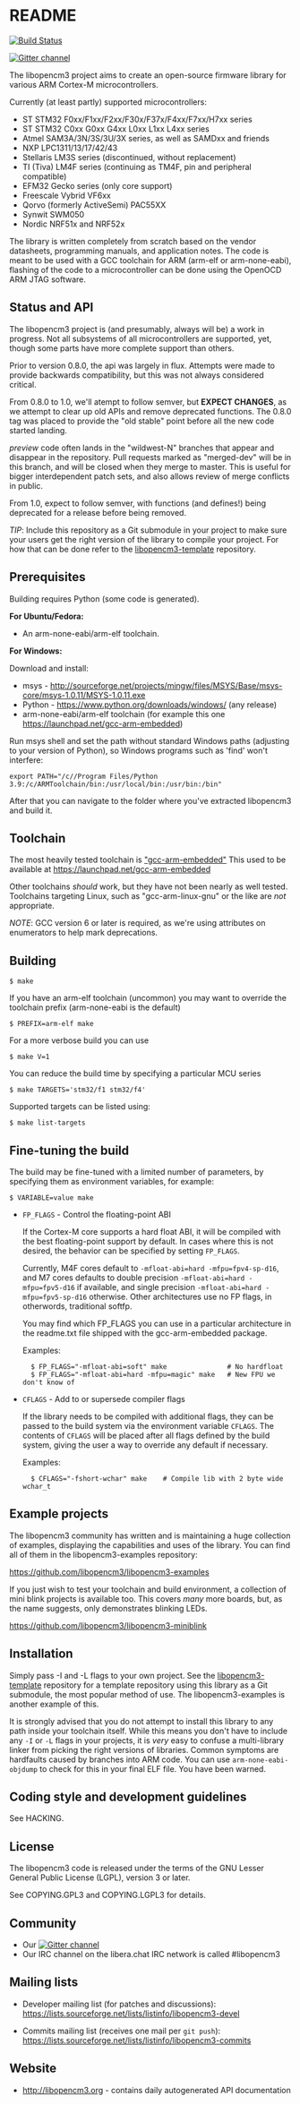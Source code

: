README
======
[![Build Status](https://travis-ci.org/libopencm3/libopencm3.svg?branch=master)](https://travis-ci.org/libopencm3/libopencm3)

[![Gitter channel](https://badges.gitter.im/libopencm3/discuss.svg)](https://gitter.im/libopencm3/discuss)

The libopencm3 project aims to create an open-source firmware library for
various ARM Cortex-M microcontrollers.

Currently (at least partly) supported microcontrollers:

 - ST STM32 F0xx/F1xx/F2xx/F30x/F37x/F4xx/F7xx/H7xx series
 - ST STM32 C0xx G0xx G4xx L0xx L1xx L4xx series
 - Atmel SAM3A/3N/3S/3U/3X series, as well as SAMDxx and friends
 - NXP LPC1311/13/17/42/43
 - Stellaris LM3S series (discontinued, without replacement)
 - TI (Tiva) LM4F series (continuing as TM4F, pin and peripheral compatible)
 - EFM32 Gecko series (only core support)
 - Freescale Vybrid VF6xx
 - Qorvo (formerly ActiveSemi) PAC55XX
 - Synwit SWM050
 - Nordic NRF51x and NRF52x

The library is written completely from scratch based on the vendor datasheets,
programming manuals, and application notes. The code is meant to be used
with a GCC toolchain for ARM (arm-elf or arm-none-eabi), flashing of the
code to a microcontroller can be done using the OpenOCD ARM JTAG software.


Status and API
--------------

The libopencm3 project is (and presumably, always will be) a work in progress.
Not all subsystems of all microcontrollers are supported, yet, though some parts
have more complete support than others.

Prior to version 0.8.0, the api was largely in flux.  Attempts were made to provide
backwards compatibility, but this was not always considered critical.

From 0.8.0 to 1.0, we'll atempt to follow semver, but **EXPECT CHANGES**, as we
attempt to clear up old APIs and remove deprecated functions.  The 0.8.0 tag was
placed to provide the "old stable" point before all the new code started landing.

_preview_ code often lands in the "wildwest-N" branches that appear and disappear
in the repository.  Pull requests marked as "merged-dev" will be in this branch,
and will be closed when they merge to master.  This is useful for bigger
interdependent patch sets, and also allows review of merge conflicts in public.

From 1.0, expect to follow semver, with functions (and defines!) being deprecated for
a release before being removed.

_TIP_: Include this repository as a Git submodule in your project to make sure
     your users get the right version of the library to compile your project.
     For how that can be done refer to the
     [libopencm3-template](https://github.com/libopencm3/libopencm3-template) repository.

Prerequisites
-------------

Building requires Python (some code is generated).

**For Ubuntu/Fedora:**

 - An arm-none-eabi/arm-elf toolchain.

**For Windows:**

 Download and install:

 - msys - http://sourceforge.net/projects/mingw/files/MSYS/Base/msys-core/msys-1.0.11/MSYS-1.0.11.exe
 - Python - https://www.python.org/downloads/windows/ (any release)
 - arm-none-eabi/arm-elf toolchain (for example this one https://launchpad.net/gcc-arm-embedded)

Run msys shell and set the path without standard Windows paths (adjusting to your version of Python), so Windows programs such as 'find' won't interfere:

    export PATH="/c//Program Files/Python 3.9:/c/ARMToolchain/bin:/usr/local/bin:/usr/bin:/bin"

After that you can navigate to the folder where you've extracted libopencm3 and build it.

Toolchain
---------

The most heavily tested toolchain is ["gcc-arm-embedded"](https://developer.arm.com/Tools%20and%20Software/GNU%20Toolchain)
This used to be available at https://launchpad.net/gcc-arm-embedded

Other toolchains _should_ work, but they have not been nearly as well tested.
Toolchains targeting Linux, such as "gcc-arm-linux-gnu" or the like are
_not_ appropriate.

_NOTE_: GCC version 6 or later is required, as we're using attributes on enumerators
to help mark deprecations.

Building
--------

    $ make

If you have an arm-elf toolchain (uncommon) you may want to override the
toolchain prefix (arm-none-eabi is the default)

    $ PREFIX=arm-elf make

For a more verbose build you can use

    $ make V=1

You can reduce the build time by specifying a particular MCU series

    $ make TARGETS='stm32/f1 stm32/f4'

Supported targets can be listed using:

    $ make list-targets

Fine-tuning the build
---------------------

The build may be fine-tuned with a limited number of parameters, by specifying
them as environment variables, for example:

    $ VARIABLE=value make

* `FP_FLAGS` - Control the floating-point ABI

   If the Cortex-M core supports a hard float ABI, it will be compiled with
   the best floating-point support by default. In cases where this is not desired, the
   behavior can be specified by setting `FP_FLAGS`.

   Currently, M4F cores default to `-mfloat-abi=hard -mfpu=fpv4-sp-d16`, and
   M7 cores defaults to double precision `-mfloat-abi=hard -mfpu=fpv5-d16` if available,
   and single precision `-mfloat-abi=hard -mfpu=fpv5-sp-d16` otherwise.
   Other architectures use no FP flags, in otherwords, traditional softfp.

   You may find which FP_FLAGS you can use in a particular architecture in the readme.txt
   file shipped with the gcc-arm-embedded package.

   Examples:

        $ FP_FLAGS="-mfloat-abi=soft" make               # No hardfloat
        $ FP_FLAGS="-mfloat-abi=hard -mfpu=magic" make   # New FPU we don't know of

* `CFLAGS` - Add to or supersede compiler flags

   If the library needs to be compiled with additional flags, they can be
   passed to the build system via the environment variable `CFLAGS`. The
   contents of `CFLAGS` will be placed after all flags defined by the build
   system, giving the user a way to override any default if necessary.

   Examples:

        $ CFLAGS="-fshort-wchar" make    # Compile lib with 2 byte wide wchar_t

Example projects
----------------

The libopencm3 community has written and is maintaining a huge collection of
examples, displaying the capabilities and uses of the library. You can find all
of them in the libopencm3-examples repository:

https://github.com/libopencm3/libopencm3-examples

If you just wish to test your toolchain and build environment, a collection of
mini blink projects is available too.  This covers _many_ more boards, but, as
the name suggests, only demonstrates blinking LEDs.


https://github.com/libopencm3/libopencm3-miniblink

Installation
------------

Simply pass -I and -L flags to your own project.  See the
[libopencm3-template](https://github.com/libopencm3/libopencm3-template)
repository for a template repository using this library as a Git submodule,
the most popular method of use.  The libopencm3-examples is another
example of this.

It is strongly advised that you do not attempt to install this library to any
path inside your toolchain itself.  While this means you don't have to include
any `-I` or `-L` flags in your projects, it is _very_ easy to confuse a multi-library
linker from picking the right versions of libraries.  Common symptoms are
hardfaults caused by branches into ARM code.  You can use `arm-none-eabi-objdump`
to check for this in your final ELF file.  You have been warned.

Coding style and development guidelines
---------------------------------------

See HACKING.


License
-------

The libopencm3 code is released under the terms of the GNU Lesser General
Public License (LGPL), version 3 or later.

See COPYING.GPL3 and COPYING.LGPL3 for details.

Community
---------

 * Our [![Gitter channel](https://badges.gitter.im/libopencm3/discuss.svg)](https://gitter.im/libopencm3/discuss)
 * Our IRC channel on the libera.chat IRC network is called #libopencm3

Mailing lists
-------------

 * Developer mailing list (for patches and discussions):
   https://lists.sourceforge.net/lists/listinfo/libopencm3-devel

 * Commits mailing list (receives one mail per `git push`):
   https://lists.sourceforge.net/lists/listinfo/libopencm3-commits


Website
-------

 * http://libopencm3.org - contains daily autogenerated API documentation

